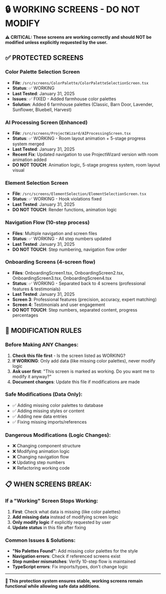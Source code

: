 # 🔒 WORKING SCREENS - DO NOT MODIFY

**⚠️ CRITICAL: These screens are working correctly and should NOT be modified unless explicitly requested by the user.**

## ✅ PROTECTED SCREENS

### Color Palette Selection Screen
- **File**: `/src/screens/ColorPalette/ColorPaletteSelectionScreen.tsx`
- **Status**: ✅ WORKING 
- **Last Tested**: January 31, 2025
- **Issues**: ✅ FIXED - Added farmhouse color palettes
- **Solution**: Added 6 farmhouse palettes (Classic, Barn Door, Lavender, Sunflower, Bluebell, Harvest)

### AI Processing Screen (Enhanced)
- **File**: `/src/screens/ProjectWizard/AIProcessingScreen.tsx`
- **Status**: ✅ WORKING - Room layout animation + 5-stage progress system merged
- **Last Tested**: January 31, 2025
- **Recent Fix**: Updated navigation to use ProjectWizard version with room animation added
- **DO NOT TOUCH**: Animation logic, 5-stage progress system, room layout visual

### Element Selection Screen
- **File**: `/src/screens/ElementSelection/ElementSelectionScreen.tsx`
- **Status**: ✅ WORKING - Hook violations fixed
- **Last Tested**: January 31, 2025
- **DO NOT TOUCH**: Render functions, animation logic

### Navigation Flow (10-step process)
- **Files**: Multiple navigation and screen files
- **Status**: ✅ WORKING - All step numbers updated
- **Last Tested**: January 31, 2025
- **DO NOT TOUCH**: Step numbering, navigation flow order

### Onboarding Screens (4-screen flow)
- **Files**: OnboardingScreen1.tsx, OnboardingScreen2.tsx, OnboardingScreen3.tsx, OnboardingScreen4.tsx
- **Status**: ✅ WORKING - Separated back to 4 screens (professional features & testimonials)
- **Last Tested**: January 31, 2025
- **Screen 3**: Professional features (precision, accuracy, expert matching)
- **Screen 4**: Testimonials and user engagement
- **DO NOT TOUCH**: Step numbers, separated content, progress percentages

## 🚨 MODIFICATION RULES

### Before Making ANY Changes:
1. **Check this file first** - Is the screen listed as WORKING?
2. **If WORKING**: Only add data (like missing color palettes), never modify logic
3. **Ask user first**: "This screen is marked as working. Do you want me to modify it anyway?"
4. **Document changes**: Update this file if modifications are made

### Safe Modifications (Data Only):
- ✅ Adding missing color palettes to database
- ✅ Adding missing styles or content
- ✅ Adding new data entries
- ✅ Fixing missing imports/references

### Dangerous Modifications (Logic Changes):
- ❌ Changing component structure
- ❌ Modifying animation logic
- ❌ Changing navigation flow
- ❌ Updating step numbers
- ❌ Refactoring working code

## 📋 WHEN SCREENS BREAK:

### If a "Working" Screen Stops Working:
1. **First**: Check what data is missing (like color palettes)
2. **Add missing data** instead of modifying screen logic  
3. **Only modify logic** if explicitly requested by user
4. **Update status** in this file after fixing

### Common Issues & Solutions:
- **"No Palettes Found"**: Add missing color palettes for the style
- **Navigation errors**: Check if referenced screens exist
- **Step number mismatches**: Verify 10-step flow is maintained
- **TypeScript errors**: Fix imports/types, don't change logic

---

**🔐 This protection system ensures stable, working screens remain functional while allowing safe data additions.**